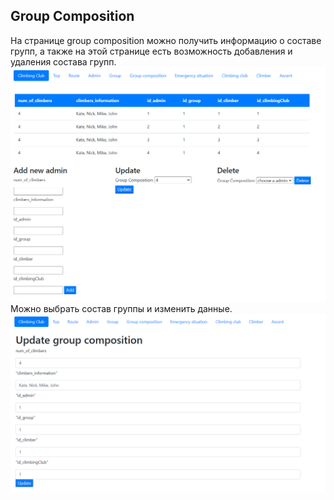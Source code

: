 ## Group Composition
 
На странице group composition можно получить информацию о составе групп, а также на этой странице есть возможность добавления и удаления состава групп.  
![](11.png)
Можно выбрать состав группы и изменить данные.
![](12.png)